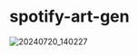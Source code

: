﻿# spotify-art-gen
 
![20240720_140227](https://github.com/user-attachments/assets/ddfb0396-03be-4ea8-933c-46d9d7aeffd1)
